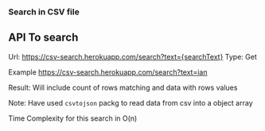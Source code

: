 ### Search in CSV file

## API To search

Url: https://csv-search.herokuapp.com/search?text={searchText}
Type: Get

Example
https://csv-search.herokuapp.com/search?text=ian

Result:
    Will include count of rows matching and data with rows values


Note: Have used `csvtojson` packg to read data from csv into a object array

Time Complexity for this search in O(n)